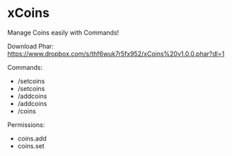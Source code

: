 # xCoins
Manage Coins easily with Commands!

Download Phar: https://www.dropbox.com/s/thf6wuk7r5fx952/xCoins%20v1.0.0.phar?dl=1

Commands:
- /setcoins <player> <amount of coins>
- /setcoins <amount of coins>
- /addcoins <player> <amount of coins>
- /addcoins <amount of coins>
- /coins

Permissions:
- coins.add
- coins.set
